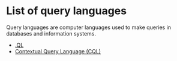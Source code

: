# List of query languages

Query languages are computer languages used to make queries in databases and information systems.

- <a href="https://en.wikipedia.org/wiki/.QL" target="_blank" >.QL</a>
- <a href="https://en.wikipedia.org/wiki/Contextual_Query_Language" target="_blank" >Contextual Query Language (CQL)</a>

